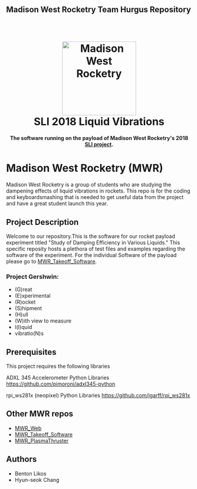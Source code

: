 ## Madison West Rocketry Team Hurgus Repository
<h1 align="center">
  <br>
  <a href="http://liquid.westrocketry.com/index.html"><img src="http://liquid.westrocketry.com/images/patch.png" alt="Madison West Rocketry" width="200"></a>
  <br>
  SLI 2018 Liquid Vibrations
  <br>
</h1>

<h4 align="center">The software running on the payload of Madison West Rocketry's 2018 <a href="https://www.nasa.gov/audience/forstudents/studentlaunch/home/index.html" target="_blank">SLI project</a>.</h4>

# Madison West Rocketry (MWR)
Madison West Rocketry is a group of students who are studying the dampening effects of liquid vibrations in rockets. This repo is for the coding and keyboardsmashing that is needed to get useful data from the project and have a great student launch this year.

## Project Description
Welcome to our repository.This is the software for our
rocket payload experiment titled "Study of Damping Efficiency in Various Liquids." This specific reposity hosts a plethora of test files and examples regarding the software of the experiment. For the individual Software of the payload please go to [MWR_Takeoff_Software](https://github.com/94KeyboardsSmashed/MWR_Takeoff_Software.git). 

### Project Gershwin:
- (G)reat
- (E)xperimental
- (R)ocket
- (S)hipment
- (H)ull
- (W)ith view to measure
- l(I)quid
- vibratio(N)s

## Prerequisites
This project requires the following libraries

ADXL 345 Accelerometer Python Libraries
https://github.com/pimoroni/adxl345-python

rpi_ws281x (neopixel) Python Libraries
https://github.com/jgarff/rpi_ws281x

## Other MWR repos
- [MWR_Web](https://github.com/googites/MWR_Web-/blob/master/README.md)
- [MWR_Takeoff_Software](https://github.com/94KeyboardsSmashed/MWR_Takeoff_Software.git)
- [MWR_PlasmaThruster](https://github.com/googites/MWR_PlasmaThuster)

## Authors
- Benton Likos 
- Hyun-seok Chang
